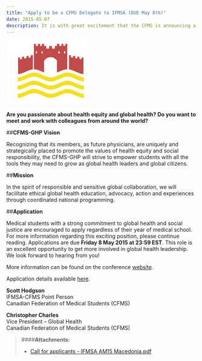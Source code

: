 ```yaml
---
title: "Apply to be a CFMS Delegate to IFMSA (DUE May 8th)"
date: 2015-05-07
description: It is with great excitement that the CFMS is announcing a new partnership with the Canadian Medical Hall of Fame. The Canadian Medical Hall of Fame (CMHF) is a national registered charity located in London, Ontario that recognizes and celebrates Canadian heroes, whose work has advanced health in Canada and around the world.
---
```


<img class="right" src="/images/news-images/IFMSA-macedonia.png">

**Are you passionate about health equity and global health? Do you want to meet and work with colleagues from around the world?**

##**CFMS-GHP Vision**

Recognizing that its members, as future physicians, are uniquely and strategically placed to promote the values of health equity and social responsibility, the CFMS-GHP will strive to empower students with all the tools they may need to grow as global health leaders and global citizens.

##**Mission**

In the spirit of responsible and sensitive global collaboration, we will facilitate ethical global health education, advocacy, action and experiences through coordinated national programming.

##**Application**

Medical students with a strong commitment to global health and social justice are encouraged to apply regardless of their year of medical school. For more information regarding this exciting position, please continue reading. Applications are due **Friday 8 May 2015 at 23:59 EST**. This role is an excellent opportunity to get more involved in global health leadership.  We look forward to hearing from you!

More information can be found on the conference [website](http://www.am2015macedonia.com/theme/).

Application details available [here](/files/updates/Call%20for%20applicants%20-%20IFMSA%20AM15%20Macedonia.pdf).

**Scott Hodgson**<br>
IFMSA-CFMS Point Person<br>
Canadian Federation of Medical Students (CFMS)

**Christopher Charles**<br>
Vice President – Global Health<br>
Canadian Federation of Medical Students (CFMS)

> ####**Attachments:**
> - [Call for applicants - IFMSA AM15 Macedonia.pdf](/files/updates/Call%20for%20applicants%20-%20IFMSA%20AM15%20Macedonia.pdf)